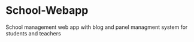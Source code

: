# School-Webapp
School management web app with blog and panel managment system for students and teachers 
